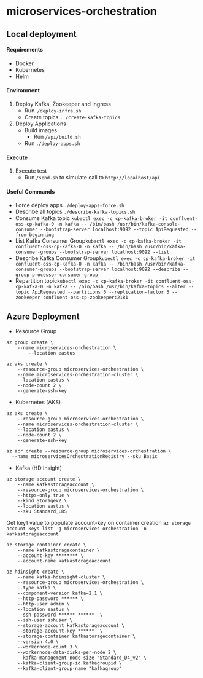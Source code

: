 # microservices-orchestration

## Local deployment

#### Requirements
- Docker
- Kubernetes
- Helm

#### Environment

1. Deploy Kafka, Zookeeper and Ingress
    - Run```./deploy-infra.sh```
    - Create topics ``../create-kafka-topics``
2. Deploy Applications
    - Build images
        - Run ``/api/build.sh``
    - Run ```./deploy-apps.sh```
    
#### Execute   
1. Execute test
    - Run ``/send.sh`` to simulate call to ``http://localhost/api``
    
#### Useful Commands     

-  Force deploy apps ``./deploy-apps-force.sh``
-  Describe all topics ``./describe-kafka-topics.sh``
-  Consume Kafka topic ``kubectl exec -c cp-kafka-broker -it confluent-oss-cp-kafka-0 -n kafka -- /bin/bash /usr/bin/kafka-console-consumer --bootstrap-server localhost:9092 --topic ApiRequested --from-beginning``
-  List Kafka Consumer Group``kubectl exec -c cp-kafka-broker -it confluent-oss-cp-kafka-0 -n kafka -- /bin/bash /usr/bin/kafka-consumer-groups --bootstrap-server localhost:9092 --list``
-  Describe Kafka Consumer Group``kubectl exec -c cp-kafka-broker -it confluent-oss-cp-kafka-0 -n kafka -- /bin/bash /usr/bin/kafka-consumer-groups --bootstrap-server localhost:9092 --describe --group processor-consumer-group``
-  Repartition topic``kubectl exec -c cp-kafka-broker -it confluent-oss-cp-kafka-0 -n kafka -- /bin/bash /usr/bin/kafka-topics --alter --topic ApiRequested --partitions 6 --replication-factor 3 --zookeeper confluent-oss-cp-zookeeper:2181``



## Azure Deployment

- Resource Group
```
az group create \
    --name microservices-orchestration \
        --location eastus
```
```
az aks create \
    --resource-group microservices-orchestration \
    --name microservices-orchestration-cluster \
    --location eastus \
    --node-count 2 \
    --generate-ssh-key
```

- Kubernetes (AKS)
```
az aks create \
    --resource-group microservices-orchestration \
    --name microservices-orchestration-cluster \
    --location eastus \
    --node-count 2 \
    --generate-ssh-key
```
```
az acr create --resource-group microservices-orchestration \
  --name microservicesOrchestrationRegistry --sku Basic
```

- Kafka (HD Insight)
```
az storage account create \
    --name kafkastorageaccount \
    --resource-group microservices-orchestration \
    --https-only true \
    --kind StorageV2 \
    --location eastus \
    --sku Standard_LRS
```

Get key1 value to populate account-key on container creation
```az storage account keys list -g microservices-orchestration -n kafkastorageaccount```

```
az storage container create \
    --name kafkastoragecontainer \
    --account-key ******** \
    --account-name kafkastorageaccount
```
```
az hdinsight create \
    --name kafka-hdinsight-cluster \
    --resource-group microservices-orchestration \
    --type kafka \
    --component-version kafka=2.1 \
    --http-password ****** \
    --http-user admin \
    --location eastus \
    --ssh-password ****** ******  \
    --ssh-user sshuser \
    --storage-account kafkastorageaccount \
    --storage-account-key ******  \
    --storage-container kafkastoragecontainer \
    --version 4.0 \
    --workernode-count 3 \
    --workernode-data-disks-per-node 2 \
    --kafka-management-node-size "Standard_D4_v2" \
    --kafka-client-group-id kafkagroupid \
    --kafka-client-group-name "kafkagroup"
```


